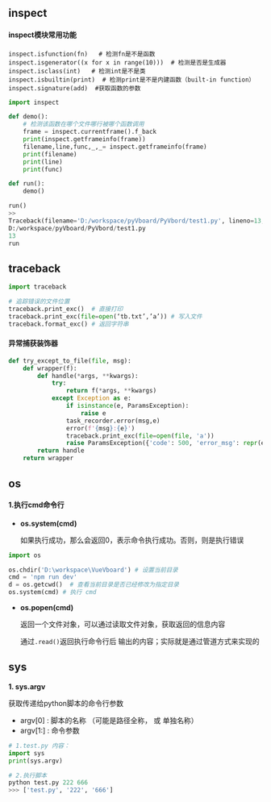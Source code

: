 ## inspect

#### inspect模块常用功能

```
inspect.isfunction(fn)   # 检测fn是不是函数
inspect.isgenerator((x for x in range(10)))  # 检测是否是生成器
inspect.isclass(int)   # 检测int是不是类
inspect.isbuiltin(print)  # 检测print是不是内建函数（built-in function）
inspect.signature(add)  #获取函数的参数
```



```python
import inspect

def demo():
    # 检测该函数在哪个文件哪行被哪个函数调用
    frame = inspect.currentframe().f_back
    print(inspect.getframeinfo(frame))
    filename,line,func,_,_= inspect.getframeinfo(frame)
    print(filename)
    print(line)
    print(func)

def run():
    demo()

run()
>>
Traceback(filename='D:/workspace/pyVboard/PyVbord/test1.py', lineno=13, function='run', code_context=['    demo()\n'], index=0)
D:/workspace/pyVboard/PyVbord/test1.py
13
run

```



## traceback

```python
import traceback

# 追踪错误的文件位置
traceback.print_exc()  # 直接打印
traceback.print_exc(file=open(‘tb.txt’,’a’)) # 写入文件
traceback.format_exc() # 返回字符串
```

#### 异常捕获装饰器

```python
def try_except_to_file(file, msg):
    def wrapper(f):
        def handle(*args, **kwargs):
            try:
                return f(*args, **kwargs)
            except Exception as e:
                if isinstance(e, ParamsException):
                    raise e
                task_recorder.error(msg,e)
                error(f'{msg}:{e}')
                traceback.print_exc(file=open(file, 'a'))
                raise ParamsException({'code': 500, 'error_msg': repr(e)})
        return handle
    return wrapper
```







## os

#### 1.执行cmd命令行

- **os.system(cmd)**

  如果执行成功，那么会返回0，表示命令执行成功。否则，则是执行错误

```python
import os

os.chdir('D:\workspace\VueVboard') # 设置当前目录
cmd = 'npm run dev'
d = os.getcwd()  # 查看当前目录是否已经修改为指定目录
os.system(cmd) # 执行 cmd
```

- **os.popen(cmd)**

  返回一个文件对象，可以通过读取文件对象，获取返回的信息内容

  通过`.read()`返回执行命令行后 输出的内容；实际就是通过管道方式来实现的





## sys

**1. sys.argv** 

获取传递给python脚本的命令行参数

- argv[0] :  脚本的名称 （可能是路径全称， 或 单独名称）
- argv[1:] :  命令参数

```python
# 1.test.py 内容：
import sys
print(sys.argv)

# 2.执行脚本
python test.py 222 666
>>> ['test.py', '222', '666']
```

